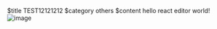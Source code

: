 $title
TEST12121212
$category
others
$content
hello react editor world!
![image](https://camo.githubusercontent.com/5d5d1faf2493898112ec87f59fcafbc2f8da37b74826df199713d62eb7191fd4/68747470733a2f2f756963646e2e746f6173742e636f6d2f746f61737475692f696d672f7475692d656469746f722d62692e706e67)